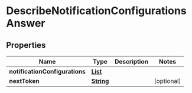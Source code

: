 

# DescribeNotificationConfigurationsAnswer


## Properties

| Name | Type | Description | Notes |
|------------ | ------------- | ------------- | -------------|
|**notificationConfigurations** | [**List**](List.md) |  |  |
|**nextToken** | [**String**](String.md) |  |  [optional] |



